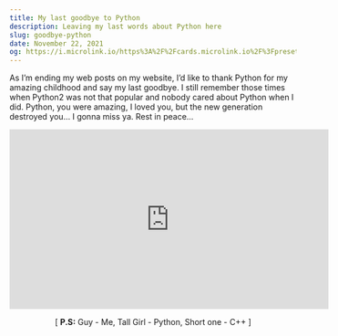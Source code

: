 ```yaml
---
title: My last goodbye to Python
description: Leaving my last words about Python here
slug: goodbye-python
date: November 22, 2021
og: https://i.microlink.io/https%3A%2F%2Fcards.microlink.io%2F%3Fpreset%3Dvercel%26headline%3DGoodbye%26caption%3DPython%26logos.light.vercel%3Dhttps%253A%252F%252Fwww.python.org%252Fstatic%252Fcommunity_logos%252Fpython-logo-inkscape.svg%26logos.dark.vercel%3Dhttps%253A%252F%252Fwww.python.org%252Fstatic%252Fcommunity_logos%252Fpython-logo-inkscape.svg%26logo%3Dhyper
---
```


As I’m ending my web posts on my website, I’d like to thank Python for my amazing childhood and say my last goodbye. I still remember those times when Python2 was not that popular and nobody cared about Python when I did. Python, you were amazing, I loved you, but the new generation destroyed you… I gonna miss ya. Rest in peace…

<p align='center'><iframe width="560" height="315" src="https://www.youtube-nocookie.com/embed/rmaXn7JHORQ?controls=0" title="YouTube video player" frameborder="0" allow="accelerometer; autoplay; clipboard-write; encrypted-media; gyroscope; picture-in-picture" allowfullscreen></iframe></p>

<p align='center'>[ <b>P.S:</b> Guy - Me, Tall Girl - Python, Short one - C++ ]</p>
